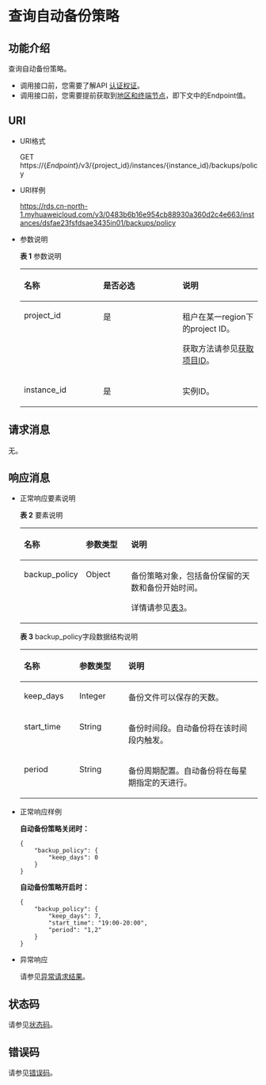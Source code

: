 # 查询自动备份策略<a name="rds_09_0003"></a>

## 功能介绍<a name="section117711820496"></a>

查询自动备份策略。

-   调用接口前，您需要了解API  [认证权证](认证鉴权.md)。
-   调用接口前，您需要提前获取到[地区和终端节点](http://developer.huaweicloud.com/endpoint)，即下文中的Endpoint值。

## URI<a name="section12081471012"></a>

-   URI格式

    GET https://\{_Endpoint_\}/v3/\{project\_id\}/instances/\{instance\_id\}/backups/policy

-   URI样例

    https://rds.cn-north-1.myhuaweicloud.com/v3/0483b6b16e954cb88930a360d2c4e663/instances/dsfae23fsfdsae3435in01/backups/policy

-   参数说明

    **表 1**  参数说明

    <a name="table65777232"></a>
    <table><thead align="left"><tr id="row46529701"><th class="cellrowborder" valign="top" width="33.33333333333333%" id="mcps1.2.4.1.1"><p id="p10809459"><a name="p10809459"></a><a name="p10809459"></a>名称</p>
    </th>
    <th class="cellrowborder" valign="top" width="33.33333333333333%" id="mcps1.2.4.1.2"><p id="p3150961"><a name="p3150961"></a><a name="p3150961"></a>是否必选</p>
    </th>
    <th class="cellrowborder" valign="top" width="33.33333333333333%" id="mcps1.2.4.1.3"><p id="p53901255"><a name="p53901255"></a><a name="p53901255"></a>说明</p>
    </th>
    </tr>
    </thead>
    <tbody><tr id="row3925534"><td class="cellrowborder" valign="top" width="33.33333333333333%" headers="mcps1.2.4.1.1 "><p id="p49532829"><a name="p49532829"></a><a name="p49532829"></a>project_id</p>
    </td>
    <td class="cellrowborder" valign="top" width="33.33333333333333%" headers="mcps1.2.4.1.2 "><p id="p52736237"><a name="p52736237"></a><a name="p52736237"></a>是</p>
    </td>
    <td class="cellrowborder" valign="top" width="33.33333333333333%" headers="mcps1.2.4.1.3 "><p id="p43776822"><a name="p43776822"></a><a name="p43776822"></a>租户在某一region下的project ID。</p>
    <p id="p75911521266"><a name="p75911521266"></a><a name="p75911521266"></a>获取方法请参见<a href="获取项目ID.md">获取项目ID</a>。</p>
    </td>
    </tr>
    <tr id="row5911165722911"><td class="cellrowborder" valign="top" width="33.33333333333333%" headers="mcps1.2.4.1.1 "><p id="p41557789155220"><a name="p41557789155220"></a><a name="p41557789155220"></a>instance_id</p>
    </td>
    <td class="cellrowborder" valign="top" width="33.33333333333333%" headers="mcps1.2.4.1.2 "><p id="p10737742155220"><a name="p10737742155220"></a><a name="p10737742155220"></a>是</p>
    </td>
    <td class="cellrowborder" valign="top" width="33.33333333333333%" headers="mcps1.2.4.1.3 "><p id="p64450739155220"><a name="p64450739155220"></a><a name="p64450739155220"></a>实例ID。</p>
    </td>
    </tr>
    </tbody>
    </table>


## 请求消息<a name="section420839121019"></a>

无。

## 响应消息<a name="section1229512143106"></a>

-   正常响应要素说明

    **表 2**  要素说明

    <a name="table6426756154514"></a>
    <table><thead align="left"><tr id="row142645664510"><th class="cellrowborder" valign="top" width="23.6023602360236%" id="mcps1.2.4.1.1"><p id="p17490046"><a name="p17490046"></a><a name="p17490046"></a>名称</p>
    </th>
    <th class="cellrowborder" valign="top" width="19.28192819281928%" id="mcps1.2.4.1.2"><p id="p63149496"><a name="p63149496"></a><a name="p63149496"></a>参数类型</p>
    </th>
    <th class="cellrowborder" valign="top" width="57.11571157115712%" id="mcps1.2.4.1.3"><p id="p14835533"><a name="p14835533"></a><a name="p14835533"></a>说明</p>
    </th>
    </tr>
    </thead>
    <tbody><tr id="row34264566458"><td class="cellrowborder" valign="top" width="23.6023602360236%" headers="mcps1.2.4.1.1 "><p id="p28083633"><a name="p28083633"></a><a name="p28083633"></a>backup_policy</p>
    </td>
    <td class="cellrowborder" valign="top" width="19.28192819281928%" headers="mcps1.2.4.1.2 "><p id="p42890904"><a name="p42890904"></a><a name="p42890904"></a>Object</p>
    </td>
    <td class="cellrowborder" valign="top" width="57.11571157115712%" headers="mcps1.2.4.1.3 "><p id="p61847473"><a name="p61847473"></a><a name="p61847473"></a>备份策略对象，包括备份保留的天数和备份开始时间。</p>
    <p id="p9587110124113"><a name="p9587110124113"></a><a name="p9587110124113"></a>详情请参见<a href="#table163715367507">表3</a>。</p>
    </td>
    </tr>
    </tbody>
    </table>

    **表 3**  backup\_policy字段数据结构说明

    <a name="table163715367507"></a>
    <table><thead align="left"><tr id="row9637103616501"><th class="cellrowborder" valign="top" width="23.242324232423243%" id="mcps1.2.4.1.1"><p id="p6927161055116"><a name="p6927161055116"></a><a name="p6927161055116"></a>名称</p>
    </th>
    <th class="cellrowborder" valign="top" width="20.632063206320634%" id="mcps1.2.4.1.2"><p id="p1792911005118"><a name="p1792911005118"></a><a name="p1792911005118"></a>参数类型</p>
    </th>
    <th class="cellrowborder" valign="top" width="56.12561256125613%" id="mcps1.2.4.1.3"><p id="p16930810145119"><a name="p16930810145119"></a><a name="p16930810145119"></a>说明</p>
    </th>
    </tr>
    </thead>
    <tbody><tr id="row1863793617509"><td class="cellrowborder" valign="top" width="23.242324232423243%" headers="mcps1.2.4.1.1 "><p id="p22303345174853"><a name="p22303345174853"></a><a name="p22303345174853"></a>keep_days</p>
    </td>
    <td class="cellrowborder" valign="top" width="20.632063206320634%" headers="mcps1.2.4.1.2 "><p id="p34927138174853"><a name="p34927138174853"></a><a name="p34927138174853"></a>Integer</p>
    </td>
    <td class="cellrowborder" valign="top" width="56.12561256125613%" headers="mcps1.2.4.1.3 "><p id="p30482871191015"><a name="p30482871191015"></a><a name="p30482871191015"></a>备份文件可以保存的天数。</p>
    </td>
    </tr>
    <tr id="row1637173618507"><td class="cellrowborder" valign="top" width="23.242324232423243%" headers="mcps1.2.4.1.1 "><p id="p8056259175641"><a name="p8056259175641"></a><a name="p8056259175641"></a>start_time</p>
    </td>
    <td class="cellrowborder" valign="top" width="20.632063206320634%" headers="mcps1.2.4.1.2 "><p id="p42443136175641"><a name="p42443136175641"></a><a name="p42443136175641"></a>String</p>
    </td>
    <td class="cellrowborder" valign="top" width="56.12561256125613%" headers="mcps1.2.4.1.3 "><p id="p8983181183415"><a name="p8983181183415"></a><a name="p8983181183415"></a>备份时间段。自动备份将在该时间段内触发。</p>
    </td>
    </tr>
    <tr id="row166371436195010"><td class="cellrowborder" valign="top" width="23.242324232423243%" headers="mcps1.2.4.1.1 "><p id="p146385361506"><a name="p146385361506"></a><a name="p146385361506"></a>period</p>
    </td>
    <td class="cellrowborder" valign="top" width="20.632063206320634%" headers="mcps1.2.4.1.2 "><p id="p1363812362509"><a name="p1363812362509"></a><a name="p1363812362509"></a>String</p>
    </td>
    <td class="cellrowborder" valign="top" width="56.12561256125613%" headers="mcps1.2.4.1.3 "><p id="p11638173615018"><a name="p11638173615018"></a><a name="p11638173615018"></a>备份周期配置。自动备份将在每星期指定的天进行。</p>
    </td>
    </tr>
    </tbody>
    </table>

-   正常响应样例

    **自动备份策略关闭时：**

    ```
    {
    	"backup_policy": {
    		"keep_days": 0
    	}
    }
    ```

    **自动备份策略开启时：**

    ```
    {
    	"backup_policy": {
    		"keep_days": 7,
    		"start_time": "19:00-20:00",
    		"period": "1,2"
    	}
    }
    ```

-   异常响应

    请参见[异常请求结果](异常请求结果.md)。


## 状态码<a name="section4778540915440"></a>

请参见[状态码](状态码.md)。

## 错误码<a name="section946032144017"></a>

请参见[错误码](错误码.md)。


